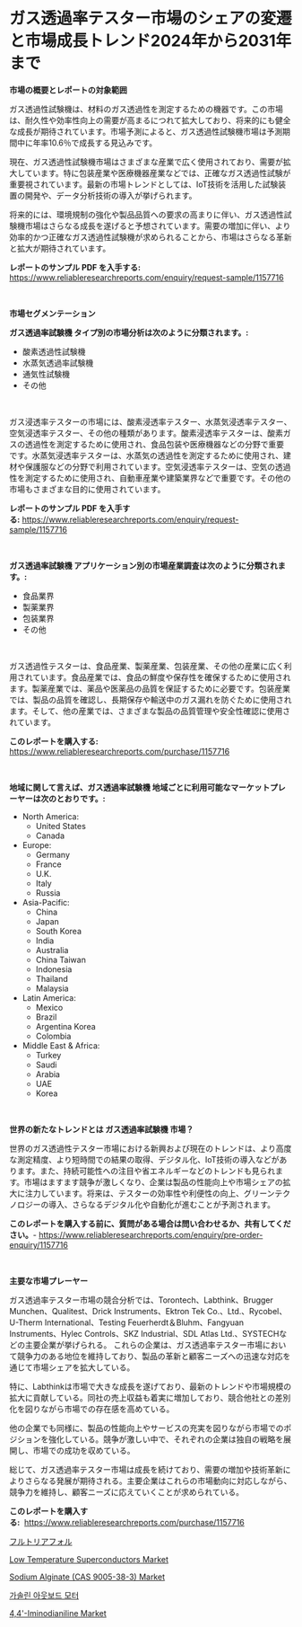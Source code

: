 <p><h1>ガス透過率テスター市場のシェアの変遷と市場成長トレンド2024年から2031年まで</h1></p><p><strong>市場の概要とレポートの対象範囲</strong></p>
<p><p>ガス透過性試験機は、材料のガス透過性を測定するための機器です。この市場は、耐久性や効率性向上の需要が高まるにつれて拡大しており、将来的にも健全な成長が期待されています。市場予測によると、ガス透過性試験機市場は予測期間中に年率10.6％で成長する見込みです。</p><p>現在、ガス透過性試験機市場はさまざまな産業で広く使用されており、需要が拡大しています。特に包装産業や医療機器産業などでは、正確なガス透過性試験が重要視されています。最新の市場トレンドとしては、IoT技術を活用した試験装置の開発や、データ分析技術の導入が挙げられます。</p><p>将来的には、環境規制の強化や製品品質への要求の高まりに伴い、ガス透過性試験機市場はさらなる成長を遂げると予想されています。需要の増加に伴い、より効率的かつ正確なガス透過性試験機が求められることから、市場はさらなる革新と拡大が期待されています。</p></p>
<p><strong>レポートのサンプル PDF を入手する:</strong> <a href="https://www.reliableresearchreports.com/enquiry/request-sample/1157716">https://www.reliableresearchreports.com/enquiry/request-sample/1157716</a></p>
<p>&nbsp;</p>
<p><strong>市場セグメンテーション</strong></p>
<p><strong>ガス透過率試験機 タイプ別の市場分析は次のように分類されます。:</strong></p>
<p><ul><li>酸素透過性試験機</li><li>水蒸気透過率試験機</li><li>通気性試験機</li><li>その他</li></ul></p>
<p>&nbsp;</p>
<p><p>ガス浸透率テスターの市場には、酸素浸透率テスター、水蒸気浸透率テスター、空気浸透率テスター、その他の種類があります。酸素浸透率テスターは、酸素ガスの透過性を測定するために使用され、食品包装や医療機器などの分野で重要です。水蒸気浸透率テスターは、水蒸気の透過性を測定するために使用され、建材や保護服などの分野で利用されています。空気浸透率テスターは、空気の透過性を測定するために使用され、自動車産業や建築業界などで重要です。その他の市場もさまざまな目的に使用されています。</p></p>
<p><strong>レポートのサンプル PDF を入手する:</strong>&nbsp;<a href="https://www.reliableresearchreports.com/enquiry/request-sample/1157716">https://www.reliableresearchreports.com/enquiry/request-sample/1157716</a></p>
<p>&nbsp;</p>
<p><strong> ガス透過率試験機 アプリケーション別の市場産業調査は次のように分類されます。:</strong></p>
<p><ul><li>食品業界</li><li>製薬業界</li><li>包装業界</li><li>その他</li></ul></p>
<p>&nbsp;</p>
<p><p>ガス透過性テスターは、食品産業、製薬産業、包装産業、その他の産業に広く利用されています。食品産業では、食品の鮮度や保存性を確保するために使用されます。製薬産業では、薬品や医薬品の品質を保証するために必要です。包装産業では、製品の品質を確認し、長期保存や輸送中のガス漏れを防ぐために使用されます。そして、他の産業では、さまざまな製品の品質管理や安全性確認に使用されています。</p></p>
<p><strong>このレポートを購入する:</strong>&nbsp; <a href="https://www.reliableresearchreports.com/purchase/1157716">https://www.reliableresearchreports.com/purchase/1157716</a></p>
<p>&nbsp;</p>
<p><strong>地域に関して言えば、ガス透過率試験機 地域ごとに利用可能なマーケットプレーヤーは次のとおりです。:</strong></p>
<p><ul>
    <li>
        North America:
        <ul>
            <li>United States</li>
            <li>Canada</li>
        </ul>
    </li>
    <li>
        Europe:
        <ul>
            <li>Germany</li>
            <li>France</li>
            <li>U.K.</li>
            <li>Italy</li>
            <li>Russia</li>
        </ul>
    </li>
    <li>
        Asia-Pacific:
        <ul>
            <li>China</li>
            <li>Japan</li>
            <li>South Korea</li>
            <li>India</li>
            <li>Australia</li>
            <li>China Taiwan</li>
            <li>Indonesia</li>
            <li>Thailand</li>
            <li>Malaysia</li>
        </ul>
    </li>
    <li>
        Latin America:
        <ul>
            <li>Mexico</li>
            <li>Brazil</li>
            <li>Argentina Korea</li>
            <li>Colombia</li>
        </ul>
    </li>
    <li>
        Middle East & Africa:
        <ul>
            <li>Turkey</li>
            <li>Saudi</li>
            <li>Arabia</li>
            <li>UAE</li>
            <li>Korea</li>
        </ul>
    </li>
    </ul></p>
<p>&nbsp;</p>
<p><strong>世界の新たなトレンドとは ガス透過率試験機 市場？</strong></p>
<p><p>世界のガス透過性テスター市場における新興および現在のトレンドは、より高度な測定精度、より短時間での結果の取得、デジタル化、IoT技術の導入などがあります。また、持続可能性への注目や省エネルギーなどのトレンドも見られます。市場はますます競争が激しくなり、企業は製品の性能向上や市場シェアの拡大に注力しています。将来は、テスターの効率性や利便性の向上、グリーンテクノロジーの導入、さらなるデジタル化や自動化が進むことが予測されます。</p></p>
<p><strong>このレポートを購入する前に、質問がある場合は問い合わせるか、共有してください。</strong>- <a href="https://www.reliableresearchreports.com/enquiry/pre-order-enquiry/1157716">https://www.reliableresearchreports.com/enquiry/pre-order-enquiry/1157716</a></p>
<p>&nbsp;</p>
<p><strong>主要な市場プレーヤー</strong></p>
<p><p>ガス透過率テスター市場の競合分析では、Torontech、Labthink、Brugger Munchen、Qualitest、Drick Instruments、Ektron Tek Co.、Ltd.、Rycobel、U-Therm International、Testing Feuerherdt＆Bluhm、Fangyuan Instruments、Hylec Controls、SKZ Industrial、SDL Atlas Ltd.、SYSTECHなどの主要企業が挙げられる。 これらの企業は、ガス透過率テスター市場において競争力のある地位を維持しており、製品の革新と顧客ニーズへの迅速な対応を通じて市場シェアを拡大している。</p><p>特に、Labthinkは市場で大きな成長を遂げており、最新のトレンドや市場規模の拡大に貢献している。同社の売上収益も着実に増加しており、競合他社との差別化を図りながら市場での存在感を高めている。</p><p>他の企業でも同様に、製品の性能向上やサービスの充実を図りながら市場でのポジションを強化している。競争が激しい中で、それぞれの企業は独自の戦略を展開し、市場での成功を収めている。</p><p>総じて、ガス透過率テスター市場は成長を続けており、需要の増加や技術革新によりさらなる発展が期待される。主要企業はこれらの市場動向に対応しながら、競争力を維持し、顧客ニーズに応えていくことが求められている。</p></p>
<p><strong>このレポートを購入する:</strong>&nbsp;&nbsp;<a href="https://www.reliableresearchreports.com/purchase/1157716">https://www.reliableresearchreports.com/purchase/1157716</a></p>
<p><p><a href="https://github.com/bevdtkn4419963/Market-Research-Report-List-1/blob/main/1514075190920.md">フルトリアフォル</a></p><p><a href="https://github.com/NorbertYates/Market-Research-Report-List-4/blob/main/low-temperature-superconductors-market.md">Low Temperature Superconductors Market</a></p><p><a href="https://issuu.com/reportprime-2/docs/sodium-alginate-cas-9005-38-3-market-size-2030.ppt">Sodium Alginate (CAS 9005-38-3) Market</a></p><p><a href="https://github.com/vsoq0zknh59/Market-Research-Report-List-1/blob/main/5420842190765.md">가솔린 아웃보드 모터</a></p><p><a href="https://view.publitas.com/reportprime-1/global-44-iminodianiline-market-size-and-market-trends-insights-and-projections-from-2023-to-2030/">4,4'-Iminodianiline Market</a></p></p>